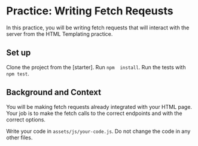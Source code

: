 # Practice: Writing Fetch Reqeusts

In this practice, you will be writing fetch requests that will interact with the server from the HTML Templating practice. 

## Set up

Clone the project from the [starter]. Run `npm  install`. Run the tests with `npm test`.

## Background and Context

You will be making fetch requests already integrated with your HTML page. Your job is to make the fetch calls to the correct endpoints and with the correct options. 

Write your code in `assets/js/your-code.js`. Do not change the code in any other files.
